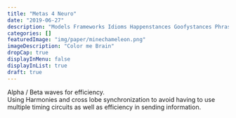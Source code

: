 ```yaml
---
title: "Metas 4 Neuro"
date: "2019-06-27"
description: "Models Frameworks Idioms Happenstances Goofystances Phrases and all sorts of Way is gunna make seeing mine brain insane - to remember"
categories: []
featuredImage: "img/paper/minechameleon.png"
imageDescription: "Color me Brain"
dropCap: true
displayInMenu: false
displayInList: true
draft: true
---
```


Alpha / Beta waves for efficiency. </br>
Using Harmonies and cross lobe synchronization to avoid having to use multiple timing circuits as well as efficiency in sending information. </br>